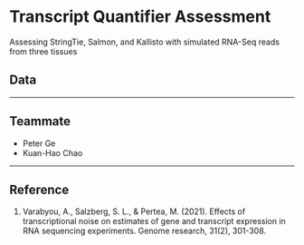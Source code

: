 # Transcript Quantifier Assessment
Assessing StringTie, Salmon, and Kallisto with simulated RNA-Seq reads from three tissues

## Data

---

## Teammate
* Peter Ge
* Kuan-Hao Chao
 
---

## Reference
1. Varabyou, A., Salzberg, S. L., & Pertea, M. (2021). Effects of transcriptional noise on estimates of gene and transcript expression in RNA sequencing experiments. Genome research, 31(2), 301-308.
